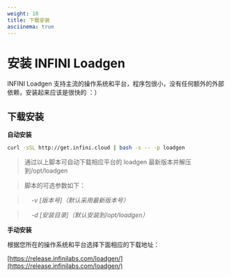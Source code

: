 ```yaml
---
weight: 10
title: 下载安装
asciinema: true
---
```


# 安装 INFINI Loadgen

INFINI Loadgen 支持主流的操作系统和平台，程序包很小，没有任何额外的外部依赖，安装起来应该是很快的 ：）

## 下载安装

**自动安装**

```bash
curl -sSL http://get.infini.cloud | bash -s -- -p loadgen
```

> 通过以上脚本可自动下载相应平台的 loadgen 最新版本并解压到/opt/loadgen

> 脚本的可选参数如下：

> &nbsp;&nbsp;&nbsp;&nbsp;_-v [版本号]（默认采用最新版本号）_

> &nbsp;&nbsp;&nbsp;&nbsp;_-d [安装目录]（默认安装到/opt/loadgen）_

**手动安装**

根据您所在的操作系统和平台选择下面相应的下载地址：

[https://release.infinilabs.com/loadgen/](https://release.infinilabs.com/loadgen/)
